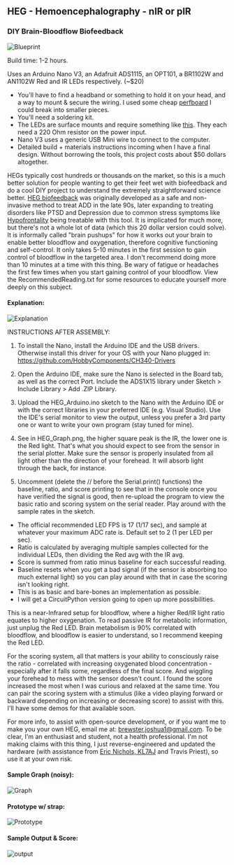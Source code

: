 ## HEG - Hemoencephalography - nIR or pIR
### DIY Brain-Bloodflow Biofeedback

![Blueprint](https://raw.githubusercontent.com/moothyknight/HEG_Arduino/master/HEG_Arduino_BP.png)

Build time: 1-2 hours.

Uses an Arduino Nano V3, an Adafruit ADS1115, an OPT101, a BR1102W and AN1102W Red and IR LEDs respectively. (~$20)
- You'll have to find a headband or something to hold it on your head, and a way to mount & secure the wiring. I used some cheap [perfboard](https://www.adafruit.com/product/2670) I could break into smaller pieces. 
- You'll need a soldering kit. 
- The LEDs are surface mounts and require something like [this](https://nifteecircuits.com/products/sot23-6). They each need a 220 Ohm resistor on the power input.
- Nano V3 uses a generic USB Mini wire to connect to the computer.
- Detailed build + materials instructions incoming when I have a final design. Without borrowing the tools, this project costs about $50 dollars altogether. 


HEGs typically cost hundreds or thousands on the market, so this is a much better solution for people wanting to get their feet wet with biofeedback and do a cool DIY project to understand the extremely straightforward science better. [HEG biofeedback](https://en.wikipedia.org/wiki/Hemoencephalography) was originally developed as a safe and non-invasive method to treat ADD in the late 90s, later expanding to treating disorders like PTSD and Depression due to common stress symptoms like [Hypofrontality](https://en.wikipedia.org/wiki/Hypofrontality) being treatable with this tool. It is implicated for much more, but there's not a whole lot of data (which this 20 dollar version could solve). It is informally called "brain pushups" for how it works out your brain to enable better bloodflow and oxygenation, therefore cognitive functioning and self-control. It only takes 5-10 minutes in the first session to gain control of bloodflow in the targeted area. I don't recommend doing more than 10 minutes at a time with this thing. Be wary of fatigue or headaches the first few times when you start gaining control of your bloodflow. View the RecommendedReading.txt for some resources to educate yourself more deeply on this subject.


#### Explanation:
![Explanation](https://raw.githubusercontent.com/moothyknight/HEG_Arduino/master/HEGExplained.png)

INSTRUCTIONS AFTER ASSEMBLY:

1. To install the Nano, install the Arduino IDE and the USB drivers. Otherwise install this driver for your OS with your Nano plugged in: https://github.com/HobbyComponents/CH340-Drivers

2. Open the Arduino IDE, make sure the Nano is selected in the Board tab, as well as the correct Port. Include the ADS1X15 library under Sketch > Include Library > Add .ZIP Library.

3. Upload the HEG_Arduino.ino sketch to the Nano with the Arduino IDE or with the correct libraries in your preferred IDE (e.g. Visual Studio). Use the IDE's serial monitor  to view the output, unless you prefer a 3rd party one or want to write your own program (stay tuned for mine).

4. See in HEG_Graph.png, the higher square peak is the IR, the lower one is the Red light. That's what you should expect to see from the sensor in the serial plotter. Make sure the sensor is properly insulated from all light other than the direction of your forehead. It will absorb light through the back, for instance. 

5. Uncomment (delete the // before the Serial.print() functions) the baseline, ratio, and score printing to see that in the console once you have verified the signal is good, then re-upload the program to view the basic ratio and scoring system on the serial reader. 
Play around with the sample rates in the sketch.

- The official recommended LED FPS is 17 (1/17 sec), and sample at whatever your maximum ADC rate is. Default set to 2 (1 per LED per sec).
- Ratio is calculated by averaging multiple samples collected for the individual LEDs, then dividing the Red avg with the IR avg. 
- Score is summed from ratio minus baseline for each successful reading.
- Baseline resets when you get a bad signal (if the sensor is absorbing too much external light) so you can play around with that in case the scoring isn't looking right. 
- This is as basic and bare-bones an implementation as possible. 
- I will get a CircuitPython version going to open up more possibilities. 

This is a near-Infrared setup for bloodflow, where a higher Red/IR light ratio equates to higher oxygenation. To read passive IR for metabolic information, just unplug the Red LED. Brain metabolism is 90% correlated with bloodflow, and bloodflow is easier to understand, so I recommend keeping the Red LED. 

For the scoring system, all that matters is your ability to consciously raise the ratio - correlated with increasing oxygenated blood concentration - especially after it falls some, regardless of the final score. And wiggling your forehead to mess with the sensor doesn't count. I found the score increased the most when I was curious and relaxed at the same time. You can pair the scoring system with a stimulus (like a video playing forward or backward depending on increasing or decreasing score) to assist with this. I'll have some demos for that available soon.

For more info, to assist with open-source development, or if you want me to make you your own HEG, email me at: brewster.joshua1@gmail.com.
To be clear, I'm an enthusiast and student, not a health professional. I'm not making claims with this thing, I just reverse-engineered and updated the hardware (with assistance from [Eric Nichols, KL7AJ](https://alaskit.co/about-us) and Travis Priest), so use it at your own risk.

#### Sample Graph (noisy):
![Graph](https://raw.githubusercontent.com/moothyknight/HEG_Arduino/master/HEG_Graph.PNG)

#### Prototype w/ strap:
![Prototype](https://raw.githubusercontent.com/moothyknight/HEG_Arduino/master/HEG_Arduino_Proto2.jpg)

#### Sample Output & Score:
![output](https://raw.githubusercontent.com/moothyknight/HEG_Arduino/master/HEGOutput.PNG)
